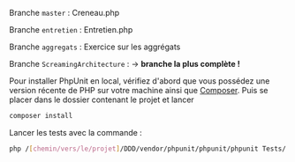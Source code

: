 Branche `master` : Creneau.php

Branche `entretien` : Entretien.php

Branche `aggregats` : Exercice sur les aggrégats 

Branche `ScreamingArchitecture` : -> **branche la plus complète !**

Pour installer PhpUnit en local, vérifiez d'abord que vous possédez une version récente de PHP sur votre machine ainsi que [Composer](https://getcomposer.org/download/). Puis se placer dans le dossier contenant le projet et lancer 
```bash
composer install
```

Lancer les tests avec la commande :
```bash
php /[chemin/vers/le/projet]/DDD/vendor/phpunit/phpunit/phpunit Tests/
```
